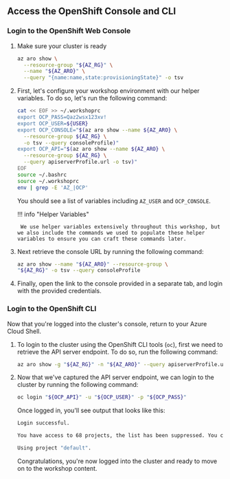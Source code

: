 ## Access the OpenShift Console and CLI

### Login to the OpenShift Web Console

1. Make sure your cluster is ready

    ```bash
    az aro show \
      --resource-group "${AZ_RG}" \
      --name "${AZ_ARO}" \
      --query "{name:name,state:provisioningState}" -o tsv
    ```

1. First, let's configure your workshop environment with our helper variables. To do so, let's run the following command:

    ```bash
    cat << EOF >> ~/.workshoprc
    export OCP_PASS=Qaz2wsx123xv!
    export OCP_USER=${USER}
    export OCP_CONSOLE="$(az aro show --name ${AZ_ARO} \
      --resource-group ${AZ_RG} \
      -o tsv --query consoleProfile)"
    export OCP_API="$(az aro show --name ${AZ_ARO} \
      --resource-group ${AZ_RG} \
      --query apiserverProfile.url -o tsv)"
    EOF
    source ~/.bashrc
    source ~/.workshoprc
    env | grep -E 'AZ_|OCP'
    ```

    You should see a list of variables including `AZ_USER` and `OCP_CONSOLE`.

    !!! info "Helper Variables"

        We use helper variables extensively throughout this workshop, but we also include the commands we used to populate these helper variables to ensure you can craft these commands later.


1. Next retrieve the console URL by running the following command:

    ```bash
    az aro show --name "${AZ_ARO}" --resource-group \
    "${AZ_RG}" -o tsv --query consoleProfile
    ```

1. Finally, open the link to the console provided in a separate tab, and login with the provided credentials.

### Login to the OpenShift CLI

Now that you're logged into the cluster's console, return to your Azure Cloud Shell.

1. To login to the cluster using the OpenShift CLI tools (`oc`), first we need to retrieve the API server endpoint. To do so, run the following command:

    ```bash
    az aro show -g "${AZ_RG}" -n "${AZ_ARO}" --query apiserverProfile.url -o tsv
    ```

1. Now that we've captured the API server endpoint, we can login to the cluster by running the following command:

    ```bash
    oc login "${OCP_API}" -u "${OCP_USER}" -p "${OCP_PASS}"
    ```

    Once logged in, you'll see output that looks like this:

    ```bash
    Login successful.

    You have access to 68 projects, the list has been suppressed. You can list all projects with 'oc projects'

    Using project "default".
    ```

    Congratulations, you're now logged into the cluster and ready to move on to the workshop content.